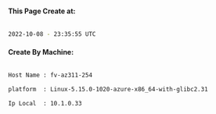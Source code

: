 
   
#### This Page Create at:

```bash

2022-10-08 - 23:35:55 UTC

```

#### Create By Machine:

```bash

Host Name : fv-az311-254

platform  : Linux-5.15.0-1020-azure-x86_64-with-glibc2.31

Ip Local  : 10.1.0.33

```

